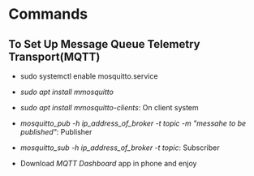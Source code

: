# Commands

## To Set Up Message Queue Telemetry Transport(MQTT)

- sudo systemctl enable mosquitto.service

- *sudo apt install mmosquitto*

- *sudo apt install mmosquitto-clients*: On client system

- *mosquitto_pub -h ip_address_of_broker -t topic -m "messahe to be published"*: Publisher

- *mosquitto_sub -h ip_address_of_broker -t topic*: Subscriber

- Download *MQTT Dashboard* app in phone and enjoy 